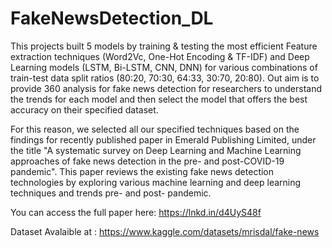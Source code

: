 # FakeNewsDetection_DL
This projects built 5 models by training & testing the most efficient Feature extraction techniques (Word2Vc, One-Hot Encoding & TF-IDF) and Deep Learning models (LSTM, Bi-LSTM, CNN, DNN) for various combinations of train-test data split ratios (80:20, 70:30, 64:33, 30:70, 20:80). Out aim is to provide 360 analysis for fake news detection for researchers to understand the trends for each model and then select the model that offers the best accuracy on their specified dataset. 

For this reason, we selected all our specified techniques based on the findings for recently published paper in Emerald Publishing Limited, under the title "A systematic survey on Deep Learning and Machine Learning approaches of fake news detection in the pre- and post-COVID-19 pandemic". This paper reviews the existing fake news detection technologies by exploring various machine learning and deep learning techniques and trends pre- and post- pandemic. 

You can access the full paper here: https://lnkd.in/d4UyS48f

Dataset Avalaible at : https://www.kaggle.com/datasets/mrisdal/fake-news
